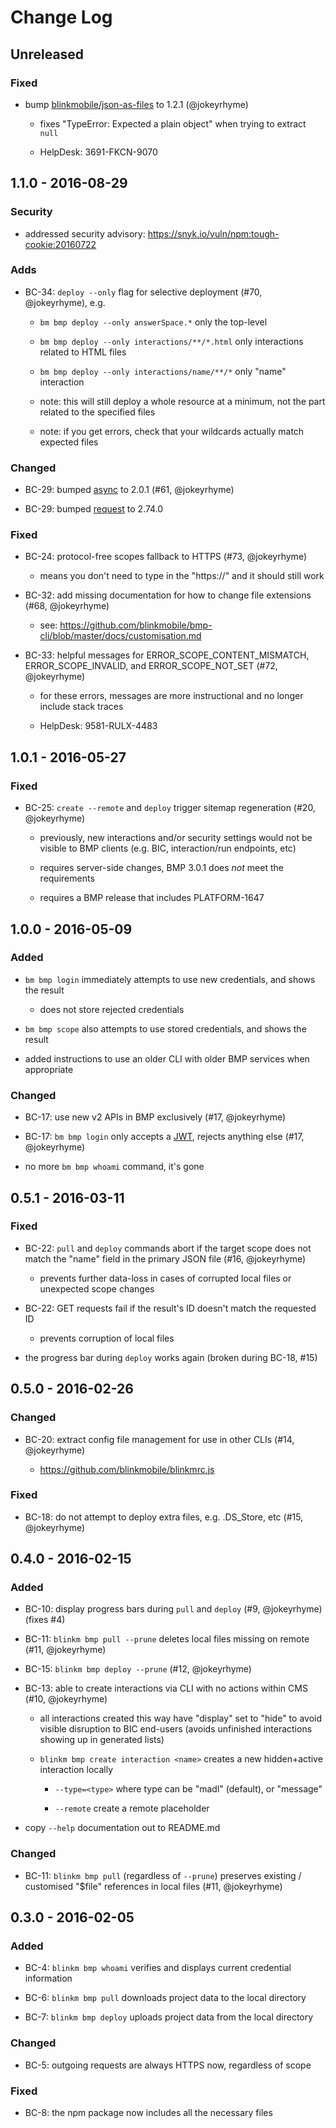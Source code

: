 # Change Log


## Unreleased


### Fixed

-   bump [blinkmobile/json-as-files](https://github.com/blinkmobile/json-as-files.js/releases/tag/1.2.1) to 1.2.1 (@jokeyrhyme)

    -   fixes "TypeError: Expected a plain object" when trying to extract `null`

    -   HelpDesk: 3691-FKCN-9070


## 1.1.0 - 2016-08-29


### Security

- addressed security advisory: https://snyk.io/vuln/npm:tough-cookie:20160722


### Adds

- BC-34: `deploy --only` flag for selective deployment (#70, @jokeyrhyme), e.g.

    - `bm bmp deploy --only answerSpace.*` only the top-level

    - `bm bmp deploy --only interactions/**/*.html` only interactions related to HTML files

    - `bm bmp deploy --only interactions/name/**/*` only "name" interaction

    - note: this will still deploy a whole resource at a minimum, not the part related to the specified files

    - note: if you get errors, check that your wildcards actually match expected files


### Changed

- BC-29: bumped [async](https://www.npmjs.com/package/async) to 2.0.1 (#61, @jokeyrhyme)

- BC-29: bumped [request](https://www.npmjs.com/package/request) to 2.74.0


### Fixed

- BC-24: protocol-free scopes fallback to HTTPS (#73, @jokeyrhyme)

    - means you don't need to type in the "https://" and it should still work

- BC-32: add missing documentation for how to change file extensions (#68, @jokeyrhyme)

    - see: https://github.com/blinkmobile/bmp-cli/blob/master/docs/customisation.md

- BC-33: helpful messages for ERROR_SCOPE_CONTENT_MISMATCH, ERROR_SCOPE_INVALID, and ERROR_SCOPE_NOT_SET (#72, @jokeyrhyme)

    - for these errors, messages are more instructional and no longer include stack traces

    - HelpDesk: 9581-RULX-4483


## 1.0.1 - 2016-05-27


### Fixed

- BC-25: `create --remote` and `deploy` trigger sitemap regeneration (#20, @jokeyrhyme)

    - previously, new interactions and/or security settings would not be visible to BMP clients (e.g. BIC, interaction/run endpoints, etc)

    - requires server-side changes, BMP 3.0.1 does _not_ meet the requirements

    - requires a BMP release that includes PLATFORM-1647


## 1.0.0 - 2016-05-09


### Added

- `bm bmp login` immediately attempts to use new credentials, and shows the result

    - does not store rejected credentials

- `bm bmp scope` also attempts to use stored credentials, and shows the result

- added instructions to use an older CLI with older BMP services when appropriate


### Changed

- BC-17: use new v2 APIs in BMP exclusively (#17, @jokeyrhyme)

- BC-17: `bm bmp login` only accepts a [JWT](https://jwt.io/), rejects anything else (#17, @jokeyrhyme)

- no more `bm bmp whoami` command, it's gone


## 0.5.1 - 2016-03-11


### Fixed

- BC-22: `pull` and `deploy` commands abort if the target scope does not match the "name" field in the primary JSON file (#16, @jokeyrhyme)

    - prevents further data-loss in cases of corrupted local files or unexpected scope changes

- BC-22: GET requests fail if the result's ID doesn't match the requested ID

    - prevents corruption of local files

- the progress bar during `deploy` works again (broken during BC-18, #15)


## 0.5.0 - 2016-02-26


### Changed

- BC-20: extract config file management for use in other CLIs (#14, @jokeyrhyme)

    - https://github.com/blinkmobile/blinkmrc.js


### Fixed

- BC-18: do not attempt to deploy extra files, e.g. .DS_Store, etc (#15, @jokeyrhyme)


## 0.4.0 - 2016-02-15


### Added

- BC-10: display progress bars during `pull` and `deploy` (#9, @jokeyrhyme) (fixes #4)

- BC-11: `blinkm bmp pull --prune` deletes local files missing on remote (#11, @jokeyrhyme)

- BC-15: `blinkm bmp deploy --prune` (#12, @jokeyrhyme)

- BC-13: able to create interactions via CLI with no actions within CMS (#10, @jokeyrhyme)

    - all interactions created this way have "display" set to "hide" to avoid visible disruption to BIC end-users (avoids unfinished interactions showing up in generated lists)

    - `blinkm bmp create interaction <name>`  creates a new hidden+active interaction locally

        - `--type=<type>` where type can be "madl" (default), or "message"

        - `--remote` create a remote placeholder

- copy `--help` documentation out to README.md


### Changed

- BC-11: `blinkm bmp pull` (regardless of `--prune`) preserves existing / customised "$file" references in local files (#11, @jokeyrhyme)


## 0.3.0 - 2016-02-05


### Added

- BC-4: `blinkm bmp whoami` verifies and displays current credential information

- BC-6: `blinkm bmp pull` downloads project data to the local directory

- BC-7: `blinkm bmp deploy` uploads project data from the local directory


### Changed

- BC-5: outgoing requests are always HTTPS now, regardless of scope


### Fixed

- BC-8: the npm package now includes all the necessary files
